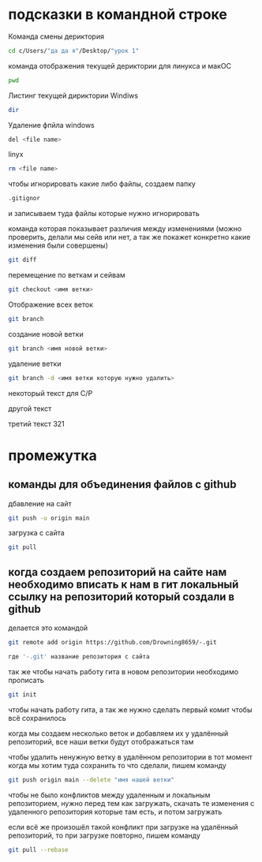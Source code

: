 # подсказки в командной строке

Команда смены дериктория
```sh
cd c/Users/"да да я"/Desktop/"урок 1"
```

команда отображения текущей дериктории для линукса и макOC
```sh
pwd
```

Листинг текущей дириктории Windiws
```sh
dir
```

Удаление фпйла windows
```sh
del <file name>
```

linyx
```sh
rm <file name>
```

чтобы игнорировать какие либо файлы, создаем папку
```sh
.gitignor
```
и записываем туда файлы которые нужно игнорировать




команда которая показывает различия между изменениями (можно проверить, делали мы сейв или нет, а так же покажет конкретно какие изменения были совершены)
```sh
git diff
```
перемещение по веткам и сейвам
```sh
git checkout <имя ветки>
```

Отображение всех веток
```sh
git branch
```

создание новой ветки
```sh
git branch <имя новой ветки>
```

удаление ветки
```sh
git branch -d <имя ветки которую нужно удалить>
```

некоторый текст для С/Р

другой текст

третий текст 321





# промежутка
## команды для объединения файлов с github
дбавление на сайт
```sh
git push -u origin main
```
загрузка с сайта
```sh
git pull 
```

## когда создаем репозиторий на сайте нам необходимо вписать к нам в гит локальный ссылку на репозиторий который создали в github 
делается это командой 
```sh
git remote add origin https://github.com/Drowning8659/-.git

где '-.git' название репозитория с сайта 
```

так же чтобы начать работу гита в новом репозитории необходимо прописать
```sh
git init
```
чтобы начать работу гита, а так же нужно сделать первый комит чтобы всё сохранилось

когда мы создаем несколько веток и добавляем их у удалённый репозиторий, все наши ветки будут отображаться там

чтобы удалить ненужную ветку в удалённом репозитории в тот момент когда мы хотим туда сохранить то что сделали, пишем команду
```sh
git push origin main --delete "имя нашей ветки"
```

чтобы не было конфликтов между удаленным и локальным репозиторием, нужно перед тем как загружать, скачать те изменения с удаленного репозитория которые там есть, и потом загружать

если всё же произошёл такой конфликт при загрузке на удалённый репозиторий, то при загрузке повторно, пишем команду
```sh
git pull --rebase
```
